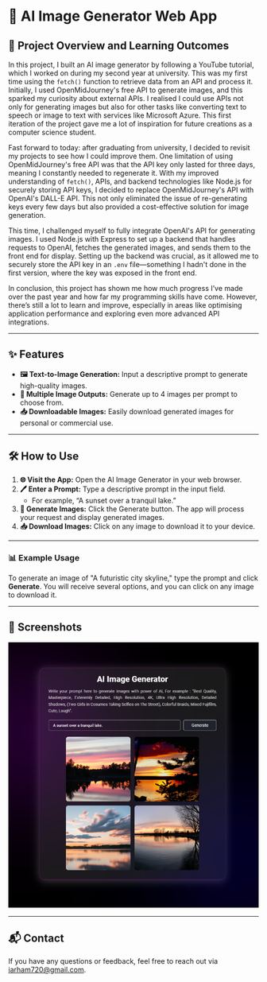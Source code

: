 # 🎨 AI Image Generator Web App

## 🚀 Project Overview and Learning Outcomes

In this project, I built an AI image generator by following a YouTube tutorial, which I worked on during my second year at university. This was my first time using the `fetch()` function to retrieve data from an API and process it. Initially, I used OpenMidJourney's free API to generate images, and this sparked my curiosity about external APIs. I realised I could use APIs not only for generating images but also for other tasks like converting text to speech or image to text with services like Microsoft Azure. This first iteration of the project gave me a lot of inspiration for future creations as a computer science student.

Fast forward to today: after graduating from university, I decided to revisit my projects to see how I could improve them. One limitation of using OpenMidJourney's free API was that the API key only lasted for three days, meaning I constantly needed to regenerate it. With my improved understanding of `fetch()`, APIs, and backend technologies like Node.js for securely storing API keys, I decided to replace OpenMidJourney's API with OpenAI's DALL-E API. This not only eliminated the issue of re-generating keys every few days but also provided a cost-effective solution for image generation.

This time, I challenged myself to fully integrate OpenAI's API for generating images. I used Node.js with Express to set up a backend that handles requests to OpenAI, fetches the generated images, and sends them to the front end for display. Setting up the backend was crucial, as it allowed me to securely store the API key in an `.env` file—something I hadn't done in the first version, where the key was exposed in the front end.

In conclusion, this project has shown me how much progress I’ve made over the past year and how far my programming skills have come. However, there’s still a lot to learn and improve, especially in areas like optimising application performance and exploring even more advanced API integrations.

---

## ✨ Features

- **🖼️ Text-to-Image Generation:** Input a descriptive prompt to generate high-quality images.
- **🌟 Multiple Image Outputs:** Generate up to 4 images per prompt to choose from.
- **📥 Downloadable Images:** Easily download generated images for personal or commercial use.

---

## 🛠️ How to Use

1. **🌐 Visit the App:** Open the AI Image Generator in your web browser.
2. **🖊️ Enter a Prompt:** Type a descriptive prompt in the input field.
   - For example, “A sunset over a tranquil lake.”
3. **🚀 Generate Images:** Click the Generate button. The app will process your request and display generated images.
4. **📥 Download Images:** Click on any image to download it to your device.

---

### 📊 Example Usage

To generate an image of "A futuristic city skyline," type the prompt and click **Generate**. You will receive several options, and you can click on any image to download it.

---

## 📸 Screenshots

![AI Image Generator App Screenshot](assets/screenshot.png)

---

## 📬 Contact

If you have any questions or feedback, feel free to reach out via [iarham720@gmail.com](mailto:iarham720@gmail.com).
